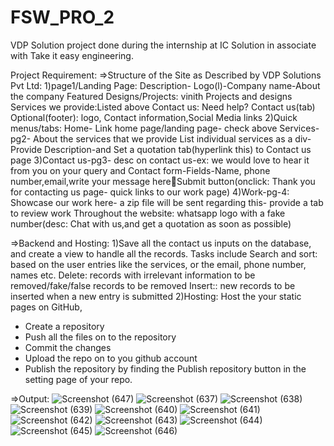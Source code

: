# FSW_PRO_2
VDP Solution project done during the internship at IC Solution in associate with Take it easy engineering.

Project Requirement:
=>Structure of the Site as Described by VDP Solutions Pvt Ltd:
1)page1/Landing Page: Description- Logo(l)-Company name-About the company
  Featured Designs/Projects: vinith Projects and designs
  Services we provide:Listed above
  Contact us: Need help? Contact us(tab)
  Optional(footer): logo, Contact information,Social Media links
2)Quick menus/tabs: Home- Link home page/landing page- check above
  Services- pg2-
  About the services that we provide
  List individual services as a div-Provide Description-and
  Set a quotation tab(hyperlink this) to Contact us page
3)Contact us-pg3- desc on contact us-ex: we would love to hear it from you on your
  query and Contact form-Fields-Name, phone number,email,write your message hereSubmit button(onclick: Thank you for contacting us page- quick links to our work page)
4)Work-pg-4: Showcase our work here- a zip file will be sent regarding this- provide a tab
 to review work
 Throughout the website: whatsapp logo with a fake number(desc: Chat with us,and
 get a quotation as soon as possible)

=>Backend and Hosting:
1)Save all the contact us inputs on the database, and create a view to handle all the
 records. Tasks include
 Search and sort: based on the user entries like the services, or the
 email, phone number, names etc.
 Delete: records with irrelevant information to be
 removed/fake/false records to be removed
 Insert:: new records to be inserted when a new entry is submitted
2)Hosting:
 Host the your static pages on GitHub,
 - Create a repository
 - Push all the files on to the repository
 - Commit the changes
 - Upload the repo on to you github account
 - Publish the repository by finding the Publish repository button in
   the setting page of your repo.

=>Output:
![Screenshot (647)](https://user-images.githubusercontent.com/74085170/125083167-ad074700-e0e5-11eb-9c87-48d9abd94d5c.png)
![Screenshot (637)](https://user-images.githubusercontent.com/74085170/125083198-b395be80-e0e5-11eb-9377-01ef394c7867.png)
![Screenshot (638)](https://user-images.githubusercontent.com/74085170/125083205-b55f8200-e0e5-11eb-838f-73c75beb4ef9.png)
![Screenshot (639)](https://user-images.githubusercontent.com/74085170/125083214-b98b9f80-e0e5-11eb-8e65-fca44853c845.png)
![Screenshot (640)](https://user-images.githubusercontent.com/74085170/125083261-c3150780-e0e5-11eb-9c62-59e7fc1a17c3.png)
![Screenshot (641)](https://user-images.githubusercontent.com/74085170/125083299-d1632380-e0e5-11eb-949f-f6fe0dc97099.png)
![Screenshot (642)](https://user-images.githubusercontent.com/74085170/125083309-d7590480-e0e5-11eb-9513-9516848fe1ea.png)
![Screenshot (643)](https://user-images.githubusercontent.com/74085170/125083325-db852200-e0e5-11eb-8e7c-1b845f780f84.png)
![Screenshot (644)](https://user-images.githubusercontent.com/74085170/125083336-e17b0300-e0e5-11eb-9a26-d495dc6c49cf.png)
![Screenshot (645)](https://user-images.githubusercontent.com/74085170/125083352-e770e400-e0e5-11eb-9938-b298a33ec8b7.png)
![Screenshot (646)](https://user-images.githubusercontent.com/74085170/125083380-f2c40f80-e0e5-11eb-84d8-930fc66930dd.png)
